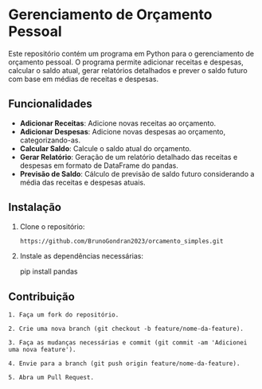 # Gerenciamento de Orçamento Pessoal

Este repositório contém um programa em Python para o gerenciamento de orçamento pessoal. O programa permite adicionar receitas e despesas, calcular o saldo atual, gerar relatórios detalhados e prever o saldo futuro com base em médias de receitas e despesas.

## Funcionalidades

- **Adicionar Receitas**: Adicione novas receitas ao orçamento.
- **Adicionar Despesas**: Adicione novas despesas ao orçamento, categorizando-as.
- **Calcular Saldo**: Calcule o saldo atual do orçamento.
- **Gerar Relatório**: Geração de um relatório detalhado das receitas e despesas em formato de DataFrame do pandas.
- **Previsão de Saldo**: Cálculo de previsão de saldo futuro considerando a média das receitas e despesas atuais.

## Instalação

1. Clone o repositório:
   ```bash
   https://github.com/BrunoGondran2023/orcamento_simples.git

2. Instale as dependências necessárias:

   pip install pandas


## Contribuição

    1. Faça um fork do repositório.

    2. Crie uma nova branch (git checkout -b feature/nome-da-feature).

    3. Faça as mudanças necessárias e commit (git commit -am 'Adicionei uma nova feature').

    4. Envie para a branch (git push origin feature/nome-da-feature).

    5. Abra um Pull Request.
